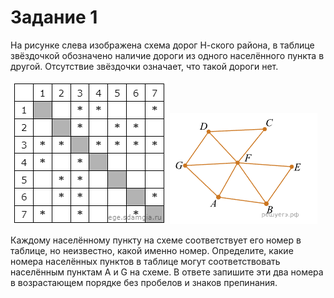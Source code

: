 # Задание 1

На рисунке слева изображена схема дорог Н-ского района, в таблице звёздочкой обозначено наличие дороги из одного 
населённого пункта в другой. Отсутствие звёздочки означает, что такой дороги нет.

<img src="../../assets/img_task1_1.png">
<img src="../../assets/img_task1_2.png">

Каждому населённому пункту на схеме соответствует его номер в таблице, но неизвестно, какой именно номер. 
Определите, какие номера населённых пунктов в таблице могут соответствовать населённым пунктам A и G на схеме. 
В ответе запишите эти два номера в возрастающем порядке без пробелов и знаков препинания.